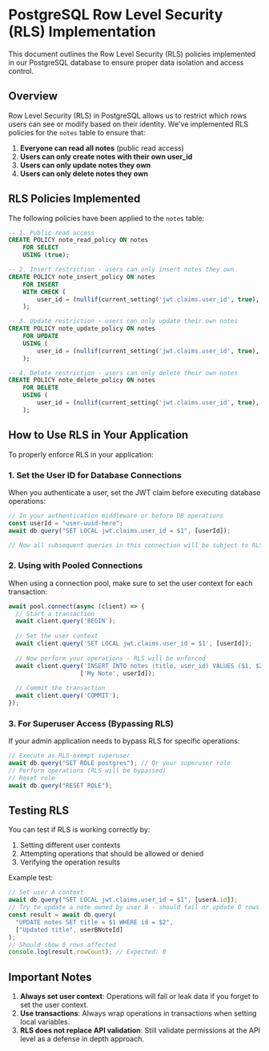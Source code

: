 # PostgreSQL Row Level Security (RLS) Implementation

This document outlines the Row Level Security (RLS) policies implemented in our PostgreSQL database to ensure proper data isolation and access control.

## Overview

Row Level Security (RLS) in PostgreSQL allows us to restrict which rows users can see or modify based on their identity. We've implemented RLS policies for the `notes` table to ensure that:

1. **Everyone can read all notes** (public read access)
2. **Users can only create notes with their own user_id**
3. **Users can only update notes they own**
4. **Users can only delete notes they own**

## RLS Policies Implemented

The following policies have been applied to the `notes` table:

```sql
-- 1. Public read access
CREATE POLICY note_read_policy ON notes
    FOR SELECT
    USING (true);

-- 2. Insert restriction - users can only insert notes they own
CREATE POLICY note_insert_policy ON notes
    FOR INSERT
    WITH CHECK (
        user_id = (nullif(current_setting('jwt.claims.user_id', true), '')::uuid)
    );

-- 3. Update restriction - users can only update their own notes
CREATE POLICY note_update_policy ON notes
    FOR UPDATE
    USING (
        user_id = (nullif(current_setting('jwt.claims.user_id', true), '')::uuid)
    );

-- 4. Delete restriction - users can only delete their own notes
CREATE POLICY note_delete_policy ON notes
    FOR DELETE
    USING (
        user_id = (nullif(current_setting('jwt.claims.user_id', true), '')::uuid)
    );
```

## How to Use RLS in Your Application

To properly enforce RLS in your application:

### 1. Set the User ID for Database Connections

When you authenticate a user, set the JWT claim before executing database operations:

```typescript
// In your authentication middleware or before DB operations
const userId = "user-uuid-here";
await db.query("SET LOCAL jwt.claims.user_id = $1", [userId]);

// Now all subsequent queries in this connection will be subject to RLS policies
```

### 2. Using with Pooled Connections

When using a connection pool, make sure to set the user context for each transaction:

```typescript
await pool.connect(async (client) => {
  // Start a transaction
  await client.query('BEGIN');
  
  // Set the user context
  await client.query('SET LOCAL jwt.claims.user_id = $1', [userId]);
  
  // Now perform your operations - RLS will be enforced
  await client.query('INSERT INTO notes (title, user_id) VALUES ($1, $2)', 
                    ['My Note', userId]);
  
  // Commit the transaction
  await client.query('COMMIT');
});
```

### 3. For Superuser Access (Bypassing RLS)

If your admin application needs to bypass RLS for specific operations:

```typescript
// Execute as RLS-exempt superuser
await db.query("SET ROLE postgres"); // Or your superuser role
// Perform operations (RLS will be bypassed)
// Reset role
await db.query("RESET ROLE");
```

## Testing RLS

You can test if RLS is working correctly by:

1. Setting different user contexts
2. Attempting operations that should be allowed or denied
3. Verifying the operation results

Example test:

```typescript
// Set user A context
await db.query("SET LOCAL jwt.claims.user_id = $1", [userA.id]);
// Try to update a note owned by user B - should fail or update 0 rows
const result = await db.query(
  "UPDATE notes SET title = $1 WHERE id = $2",
  ["Updated title", userBNoteId]
);
// Should show 0 rows affected
console.log(result.rowCount); // Expected: 0
```

## Important Notes

1. **Always set user context**: Operations will fail or leak data if you forget to set the user context.
2. **Use transactions**: Always wrap operations in transactions when setting local variables.
3. **RLS does not replace API validation**: Still validate permissions at the API level as a defense in depth approach.